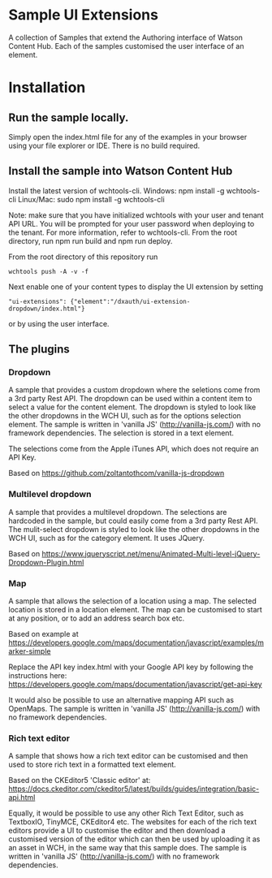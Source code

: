 # Sample UI Extensions

A collection of Samples that extend the Authoring interface of Watson Content Hub. Each of the samples customised the
user interface of an element.

# Installation

## Run the sample locally.

Simply open the index.html file for any of the examples in your browser using your file explorer or IDE. There is no
build required.

## Install the sample into Watson Content Hub

Install the latest version of wchtools-cli. Windows: npm install -g wchtools-cli Linux/Mac: sudo npm install -g wchtools-cli

Note: make sure that you have initialized wchtools with your user and tenant API URL. You will be prompted for your user password when deploying to the tenant. For more information, refer to wchtools-cli.
From the root directory, run npm run build and npm run deploy.

From the root directory of this repository run

```wchtools push -A -v -f```

Next enable one of your content types to display the UI extension by setting

```"ui-extensions": {"element":"/dxauth/ui-extension-dropdown/index.html"}```

or by using the user interface.

## The plugins

### Dropdown

A sample that provides a custom dropdown where the seletions come from a 3rd party Rest API. The dropdown can be used
within a content item to select a value for the content element. The dropdown is styled to look
like the other dropdowns in the WCH UI, such as for the options selection element. The sample is written in 'vanilla JS'
(http://vanilla-js.com/) with no framework dependencies. The selection is stored in a text element.

The selections come from the Apple iTunes API, which does not require an API Key.

Based on https://github.com/zoltantothcom/vanilla-js-dropdown

### Multilevel dropdown

A sample that provides a multilevel dropdown. The selections are hardcoded in the sample, but could easily come from
a 3rd party Rest API. The mulit-select dropdown is styled to look like the other dropdowns in the WCH UI, such as for the category
element. It uses JQuery.

Based on https://www.jqueryscript.net/menu/Animated-Multi-level-jQuery-Dropdown-Plugin.html

### Map

A sample that allows the selection of a location using a map. The selected location is stored in a location element. The map
can be customised to start at any position, or to add an address search box etc.

Based on example at https://developers.google.com/maps/documentation/javascript/examples/marker-simple

Replace the API key index.html with your Google API key by following the instructions here:
https://developers.google.com/maps/documentation/javascript/get-api-key

It would also be possible to use an alternative mapping API such as OpenMaps. The sample is written in 'vanilla JS'
(http://vanilla-js.com/) with no framework dependencies.

### Rich text editor

A sample that shows how a rich text editor can be customised and then used to store rich text in a formatted text element.

Based on the CKEditor5 'Classic editor' at: https://docs.ckeditor.com/ckeditor5/latest/builds/guides/integration/basic-api.html

Equally, it would be possible to use any other Rich Text Editor, such as TextboxIO, TinyMCE, CKEditor4 etc. The websites for
each of the rich text editors provide a UI to customise the editor and then download a customised version of the editor which
can then be used by uploading it as an asset in WCH, in the same way that this sample does. The sample is written in 'vanilla JS'
(http://vanilla-js.com/) with no framework dependencies.


